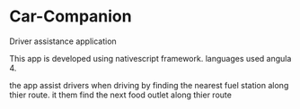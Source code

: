 # Car-Companion
Driver assistance application

This app is developed using nativescript framework.
languages used angula 4.

the app assist drivers when driving by finding the nearest fuel station along thier route.
it them find the next food outlet along thier route
